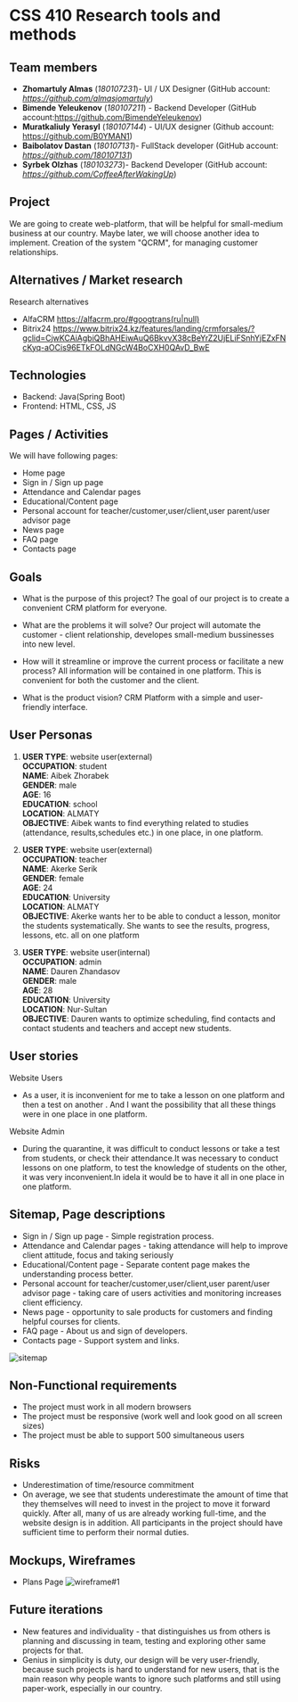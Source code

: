 # CSS 410 Research tools and methods
## Team members
+ **Zhomartuly Almas** (*180107231*)- UI / UX Designer (GitHub account: *https://github.com/almasjomartuly*)
+ **Bimende Yeleukenov** (*180107211*) - Backend Developer (GitHub account:https://github.com/BimendeYeleukenov)
+ **Muratkaliuly Yerasyl** (*180107144*) - UI/UX designer (Github account: https://github.com/B0YMAN1)
+ **Baibolatov Dastan** (*180107131*)- FullStack developer (GitHub account: *https://github.com/180107131*)
+ **Syrbek Olzhas** (*180103273*)- Backend Developer (GitHub account: *https://github.com/CoffeeAfterWakingUp*)

## Project
We are going to create web-platform, that will be helpful for small-medium business at our country. Maybe later, we will choose another idea to implement.
Creation of the system "QCRM", for managing customer relationships.

## Alternatives / Market research
Research alternatives
- AlfaCRM https://alfacrm.pro/#googtrans(ru|null)
- Bitrix24 https://www.bitrix24.kz/features/landing/crmforsales/?gclid=CjwKCAiAgbiQBhAHEiwAuQ6BkvvX38cBeYrZ2UjELiFSnhYjEZxFNcKyq-aOCis96ETkFOLdNGcW4BoCXH0QAvD_BwE




## Technologies
- Backend: Java(Spring Boot)
- Frontend: HTML, CSS, JS

## Pages / Activities 
We will have following pages:
- Home page
- Sign in / Sign up page 
- Attendance and Calendar pages
- Educational/Content page
- Personal account for teacher/customer,user/client,user parent/user advisor page
- News page 
- FAQ page
- Contacts page

## Goals
* What is the purpose of this project?
The goal of our project is to create a convenient CRM platform for everyone.

* What are the problems it will solve?
Our project will automate the customer - client relationship, developes small-medium bussinesses into new level.

* How will it streamline or improve the current process or facilitate a new process?
All information will be contained in one platform. This is convenient for both the customer and the client.

* What is the product vision?
CRM Platform with a simple and user-friendly interface.

## User Personas
1. **USER TYPE**:    website user(external) <br/>
**OCCUPATION**:   student <br/>
**NAME**:         Aibek Zhorabek <br/>
**GENDER**:       male <br/>
**AGE**:           16 <br/>
**EDUCATION**:     school <br/>
**LOCATION**:      ALMATY <br/>
**OBJECTIVE**:     Aibek wants to find everything related to studies (attendance, results,schedules etc.) in one place, in one platform. 

2. **USER TYPE**:    website user(external) <br/>
**OCCUPATION**:   teacher <br/>
**NAME**:         Akerke Serik <br/>
**GENDER**:       female <br/>
**AGE**:           24 <br/>
**EDUCATION**:     University <br/>
**LOCATION**:      ALMATY <br/>
**OBJECTIVE**:     Akerke wants her to be able to conduct a lesson, monitor the students systematically. She wants to see the results, progress, lessons, etc. all on one platform 

3. **USER TYPE**:    website user(internal) <br/>
**OCCUPATION**:   admin <br/> 
**NAME**:         Dauren Zhandasov <br/>
**GENDER**:       male <br/>
**AGE**:           28 <br/>
**EDUCATION**:     University <br/>
**LOCATION**:      Nur-Sultan <br/>
**OBJECTIVE**:     Dauren wants to optimize scheduling, find contacts and contact students and teachers and accept new students.


## User stories
Website Users
* Аs a user, it is inconvenient for me to take a lesson on one platform and then a test on another . And I want the possibility that all these things were in one place in one platform.

Website Admin
* During the quarantine, it was difficult to conduct lessons or take a test from students, or check their attendance.It was necessary to conduct lessons on one platform, to test the knowledge of students on the other, it was very inconvenient.In idela it would be to have it all in one place in one platform.

## Sitemap, Page descriptions
- Sign in / Sign up page - Simple registration process.  
- Attendance and Calendar pages - taking attendance will help to improve client attitude, focus and taking seriously   
- Educational/Content page - Separate content page makes the understanding process better.  
- Personal account for teacher/customer,user/client,user parent/user advisor page - taking care of users activities and monitoring increases client efficiency.  
- News page - opportunity to sale products for customers and finding helpful courses for clients.  
- FAQ page - About us and sign of developers.  
- Contacts page - Support system and links.   

![sitemap](https://user-images.githubusercontent.com/76391010/154613182-59bf236b-61bf-47ba-adf5-fa9885205e08.png)


## Non-Functional requirements
* The project must work in all modern browsers
* The project must be responsive (work well and look good on all screen sizes)
* The project must be able to support 500 simultaneous users

## Risks
* Underestimation of time/resource commitment
* On average, we see that students underestimate the amount of time that they themselves will need to invest in the project to move it forward quickly. After all, many of us are already working full-time, and the website design is in addition. All participants in the project should have sufficient time to perform their normal duties.

## Mockups, Wireframes
* Plans Page
![wireframe#1](https://user-images.githubusercontent.com/76391010/155567418-32d9098a-6f18-4a5b-8b43-03684fe76fb9.png)


## Future iterations
* New features and individuality - that distinguishes us from others is planning and discussing in team, testing and exploring other same projects for that. 
* Genius in simplicity is duty, our design will be very user-friendly, because such projects is hard to understand for new users, that is the main reason why people wants to ignore such platforms and still using paper-work, especially in our country.
